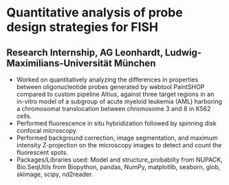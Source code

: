 # Quantitative analysis of probe design strategies for FISH 
## Research Internship, AG Leonhardt, Ludwig-Maximilians-Universität München
- Worked on quantitatively analyzing the differences in properties between oligonucleotide probes generated by webtool PaintSHOP compared to custom pipeline Altius, against three target regions in an in-vitro model of a subgroup of acute myeloid leukemia (AML) harboring a chromosomal translocation between chromosome 3 and 8 in K562 cells. 
- Performed fluorescence in situ hybridization followed by spinning disk confocal microscopy.
- Performed background correction, image segmentation, and maximum intensity Z-projection on the microscopy images to detect and count the fluorescent spots. 
- Packages/Libraries used: Model and structure_probabilty from NUPACK, Bio.SeqUtils from Biopython, pandas, NumPy, matplotlib, seaborn, glob, skimage, scipy, nd2reader. 
